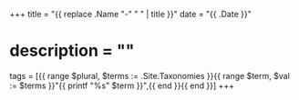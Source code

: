 +++
title = "{{ replace .Name "-" " " | title }}"
date = "{{ .Date }}"
# description = ""

tags = [{{ range $plural, $terms := .Site.Taxonomies }}{{ range $term, $val := $terms }}"{{ printf "%s" $term }}",{{ end }}{{ end }}]
+++

